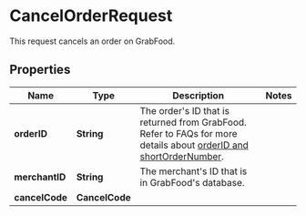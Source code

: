 

# CancelOrderRequest

This request cancels an order on GrabFood. 

## Properties

| Name | Type | Description | Notes |
|------------ | ------------- | ------------- | -------------|
|**orderID** | **String** | The order&#39;s ID that is returned from GrabFood. Refer to FAQs for more details about [orderID and shortOrderNumber](#section/Order/What&#39;s-the-difference-between-orderID-and-shortOrderNumber). |  |
|**merchantID** | **String** | The merchant&#39;s ID that is in GrabFood&#39;s database. |  |
|**cancelCode** | **CancelCode** |  |  |



